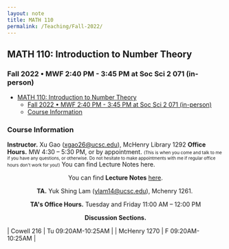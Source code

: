 ```yaml
---
layout: note
title: MATH 110
permalink: /Teaching/Fall-2022/
---
```


## MATH 110: Introduction to Number Theory

### Fall 2022 • MWF 2:40 PM - 3:45 PM at Soc Sci 2 071 (in-person)

- [MATH 110: Introduction to Number Theory](#math-110-introduction-to-number-theory)
	- [Fall 2022 • MWF 2:40 PM - 3:45 PM at Soc Sci 2 071 (in-person)](#fall-2022--mwf-240-pm---345-pm-at-soc-sci-2-071-in-person)
	- [Course Information](#course-information)



### Course Information

**Instructor.** Xu Gao (<xgao26@ucsc.edu>), McHenry Library 1292
**Office Hours.** MW 4:30 – 5:30 PM, or by appointment.
<font size="1">(This is when you come and talk to me if you have any questions, or otherwise. Do not hesitate to make appointments with me if regular office hours don't work for you!)</font> 
You can find Lecture Notes here.
<p style="text-align: center;">You can find <strong>Lecture Notes</strong> <a title="Lecture Notes" href="https://github.com/GauSyu/MathTeachingMaterials/tree/main/Fall%202022%20MATH%20110%20UCSC/Lecture%20Notes">here</a>.</p>
<p style="text-align: center;"><strong>TA.</strong> Yuk Shing Lam (<a class="inline_disabled" href="mailto:ylam14@ucsc.edu" target="_blank" rel="noopener">ylam14@ucsc.edu</a>), Mchenry 1261.&nbsp;</p>
<p style="text-align: center;"><strong>TA's Office Hours.</strong> Tuesday and Friday 11:00 AM &ndash; 12:00 PM</p>

<p style="text-align: center;"><strong>Discussion Sections.</strong></p>

| Cowell 216 | Tu 09:20AM-10:25AM |
| McHenry 1270 | F 09:20AM-10:25AM |

